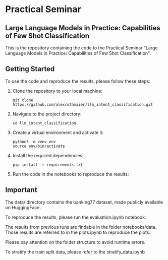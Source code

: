 # Practical Seminar
## Large Language Models in Practice: Capabilities of Few Shot Classification

This is the repository containing the code to the Practical Seminar "Large Language Models in Practice: Capabilities of Few Shot Classification".  

## Getting Started 
To use the code and reproduce the results, please follow these steps:

1. Clone the repository to your local machine:
    ```
    git clone https://github.com/alexrothmaier/llm_intent_classification.git
    ```

2. Navigate to the project directory:
    ```
    cd llm_intent_classification
    ```

3. Create a virtual environment and activate it:
    ```
    python3 -m venv env
    source env/bin/activate
    ```

4. Install the required dependencies:
    ```
    pip install -r requirements.txt
    ```

5. Run the code in the notebooks to reproduce the results:
  

## Important
The data/ directory contains the banking77 dataset, made publicly available on HuggingFace.

To reproduce the results, please run the evaluation.ipynb notebook. 

The results from previous runs are findable in the folder notebooks/data. Those results are referred to in the plots.ipynb to reproduce the plots.

Please pay attention on the folder structure to avoid runtime errors.   

To stratify the train split data, please refer to the stratify_data.ipynb


